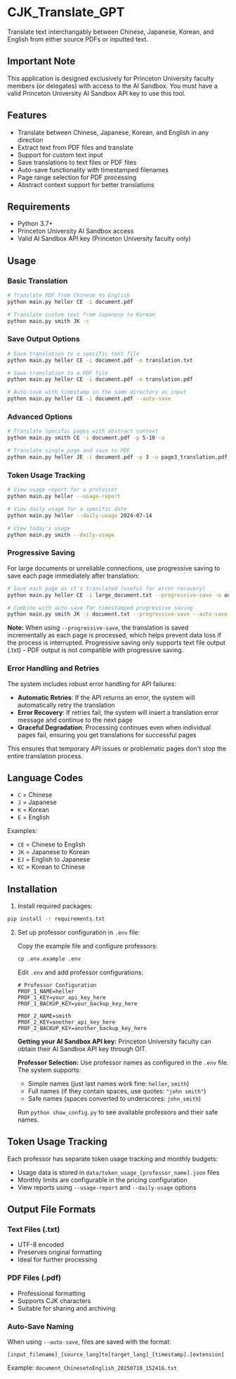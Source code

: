 # CJK_Translate_GPT
Translate text interchangably between Chinese, Japanese, Korean, and English from either source PDFs or inputted text.

## Important Note
This application is designed exclusively for Princeton University faculty members (or delegates) with access to the AI Sandbox. You must have a valid Princeton University AI Sandbox API key to use this tool.

## Features
- Translate between Chinese, Japanese, Korean, and English in any direction
- Extract text from PDF files and translate
- Support for custom text input
- Save translations to text files or PDF files
- Auto-save functionality with timestamped filenames
- Page range selection for PDF processing
- Abstract context support for better translations

## Requirements
- Python 3.7+
- Princeton University AI Sandbox access
- Valid AI Sandbox API key (Princeton University faculty only)

## Usage

### Basic Translation
```bash
# Translate PDF from Chinese to English
python main.py heller CE -i document.pdf

# Translate custom text from Japanese to Korean
python main.py smith JK -c
```

### Save Output Options
```bash
# Save translation to a specific text file
python main.py heller CE -i document.pdf -o translation.txt

# Save translation to a PDF file
python main.py heller CE -i document.pdf -o translation.pdf

# Auto-save with timestamp in the same directory as input
python main.py heller CE -i document.pdf --auto-save
```

### Advanced Options
```bash
# Translate specific pages with abstract context
python main.py smith CE -i document.pdf -p 5-10 -a

# Translate single page and save to PDF
python main.py heller JE -i document.pdf -p 3 -o page3_translation.pdf
```

### Token Usage Tracking
```bash
# View usage report for a professor
python main.py heller --usage-report

# View daily usage for a specific date
python main.py heller --daily-usage 2024-07-14

# View today's usage
python main.py smith --daily-usage
```

### Progressive Saving
For large documents or unreliable connections, use progressive saving to save each page immediately after translation:

```bash
# Save each page as it's translated (useful for error recovery)
python main.py heller CE -i large_document.txt --progressive-save -o output.txt

# Combine with auto-save for timestamped progressive saving
python main.py smith JK -i document.txt --progressive-save --auto-save
```

**Note:** When using `--progressive-save`, the translation is saved incrementally as each page is processed, which helps prevent data loss if the process is interrupted. Progressive saving only supports text file output (.txt) - PDF output is not compatible with progressive saving.

### Error Handling and Retries
The system includes robust error handling for API failures:

- **Automatic Retries**: If the API returns an error, the system will automatically retry the translation
- **Error Recovery**: If retries fail, the system will insert a translation error message and continue to the next page
- **Graceful Degradation**: Processing continues even when individual pages fail, ensuring you get translations for successful pages

This ensures that temporary API issues or problematic pages don't stop the entire translation process.

## Language Codes
- `C` = Chinese
- `J` = Japanese
- `K` = Korean
- `E` = English

Examples:
- `CE` = Chinese to English
- `JK` = Japanese to Korean
- `EJ` = English to Japanese
- `KC` = Korean to Chinese

## Installation

1. Install required packages:
```bash
pip install -r requirements.txt
```

2. Set up professor configuration in `.env` file:

   Copy the example file and configure professors:
   ```bash
   cp .env.example .env
   ```
   
   Edit `.env` and add professor configurations:
   ```env
   # Professor Configuration
   PROF_1_NAME=heller
   PROF_1_KEY=your_api_key_here
   PROF_1_BACKUP_KEY=your_backup_key_here
   
   PROF_2_NAME=smith
   PROF_2_KEY=another_api_key_here
   PROF_2_BACKUP_KEY=another_backup_key_here
   ```
   
   **Getting your AI Sandbox API key:**
   Princeton University faculty can obtain their AI Sandbox API key through OIT.
   
   **Professor Selection:**
   Use professor names as configured in the `.env` file. The system supports:
   - Simple names (just last names work fine: `heller`, `smith`)
   - Full names (if they contain spaces, use quotes: `"john smith"`)
   - Safe names (spaces converted to underscores: `john_smith`)
   
   Run `python show_config.py` to see available professors and their safe names.

## Token Usage Tracking

Each professor has separate token usage tracking and monthly budgets:
- Usage data is stored in `data/token_usage_[professor_name].json` files
- Monthly limits are configurable in the pricing configuration
- View reports using `--usage-report` and `--daily-usage` options

## Output File Formats

### Text Files (.txt)
- UTF-8 encoded
- Preserves original formatting
- Ideal for further processing

### PDF Files (.pdf)
- Professional formatting
- Supports CJK characters
- Suitable for sharing and archiving

### Auto-Save Naming
When using `--auto-save`, files are saved with the format:
```
[input_filename]_[source_lang]to[target_lang]_[timestamp].[extension]
```

Example: `document_ChinesetoEnglish_20250710_152416.txt`
